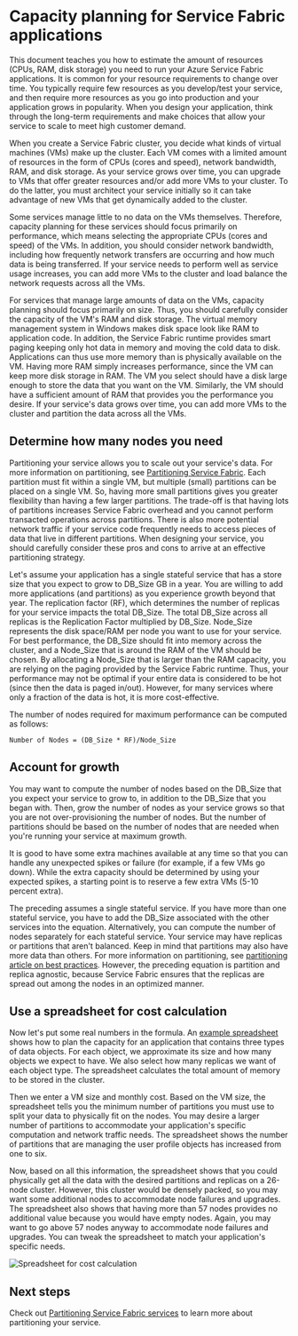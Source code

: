 <properties
   pageTitle="Capacity planning for Service Fabric apps | Microsoft Azure"
   description="Describes how to identify the number of compute nodes required for a Service Fabric application"
   services="service-fabric"
   documentationCenter=".net"
   authors="mani-ramaswamy"
   manager="markfuss"
   editor=""/>

<tags
   ms.service="service-fabric"
   ms.devlang="dotnet"
   ms.topic="article"
   ms.tgt_pltfrm="NA"
   ms.workload="NA"
   ms.date="09/14/2016"
   ms.author="subramar"/>


# Capacity planning for Service Fabric applications


This document teaches you how to estimate the amount of resources (CPUs, RAM, disk storage) you need to run your Azure Service Fabric applications. It is common for your resource requirements to change over time. You typically require few resources as you develop/test your service, and then require more resources as you go into production and your application grows in popularity. When you design your application, think through the long-term requirements and make choices that allow your service to scale to meet high customer demand.

 When you create a Service Fabric cluster, you decide what kinds of virtual machines (VMs) make up the cluster. Each VM comes with a limited amount of resources in the form of CPUs (cores and speed), network bandwidth, RAM, and disk storage. As your service grows over time, you can upgrade to VMs that offer greater resources and/or add more VMs to your cluster. To do the latter, you must architect your service initially so it can take advantage of new VMs that get dynamically added to the cluster.

Some services manage little to no data on the VMs themselves. Therefore, capacity planning for these services should focus primarily on performance, which means selecting the appropriate CPUs (cores and speed) of the VMs. In addition, you should consider network bandwidth, including how frequently network transfers are occurring and how much data is being transferred. If your service needs to perform well as service usage increases, you can add more VMs to the cluster and load balance the network requests across all the VMs.

For services that manage large amounts of data on the VMs, capacity planning should focus primarily on size. Thus, you should carefully consider the capacity of the VM's RAM and disk storage. The virtual memory management system in Windows makes disk space look like RAM to application code. In addition, the Service Fabric runtime provides smart paging keeping only hot data in memory and moving the cold data to disk. Applications can thus use more memory than is physically available on the VM. Having more RAM simply increases performance, since the VM can keep more disk storage in RAM. The VM you select should have a disk large enough to store the data that you want on the VM. Similarly, the VM should have a sufficient amount of RAM that provides you the performance you desire. If your service's data grows over time, you can add more VMs to the cluster and partition the data across all the VMs.

## Determine how many nodes you need

Partitioning your service allows you to scale out your service's data. For more information on partitioning, see [Partitioning Service Fabric](service-fabric-concepts-partitioning.md). Each partition must fit within a single VM, but multiple (small) partitions can be placed on a single VM. So, having more small partitions gives you greater flexibility than having a few larger partitions. The trade-off is that having lots of partitions increases Service Fabric overhead and you cannot perform transacted operations across partitions. There is also more potential network traffic if your service code frequently needs to access pieces of data that live in different partitions. When designing your service, you should carefully consider these pros and cons to arrive at an effective partitioning strategy.

Let's assume your application has a single stateful service that has a store size that you expect to grow to DB_Size GB in a year. You are willing to add more applications (and partitions) as you experience growth beyond that year.  The replication factor (RF), which determines the number of replicas for your service impacts the total DB_Size. The total DB_Size across all replicas is the Replication Factor multiplied by DB_Size.  Node_Size represents the disk space/RAM per node you want to use for your service. For best performance, the DB_Size should fit into memory across the cluster, and a Node_Size that is around the RAM of the VM should be chosen. By allocating a Node_Size that is larger than the RAM capacity, you are relying on the paging provided by the Service Fabric runtime. Thus, your performance may not be optimal if your entire data is considered to be hot (since then the data is paged in/out). However, for many services where only a fraction of the data is hot, it is more cost-effective.

The number of nodes required for maximum performance can be computed as follows:

```
Number of Nodes = (DB_Size * RF)/Node_Size

```


## Account for growth

You may want to compute the number of nodes based on the DB_Size that you expect your service to grow to, in addition to the DB_Size that you began with. Then, grow the number of nodes as your service grows so that you are not over-provisioning the number of nodes. But the number of partitions should be based on the number of nodes that are needed when you're running your service at maximum growth.

It is good to have some extra machines available at any time so that you can handle any unexpected spikes or failure (for example, if a few VMs go down).  While the extra capacity should be determined by using your expected spikes, a starting point is to reserve a few extra VMs (5-10 percent extra).

The preceding assumes a single stateful service. If you have more than one stateful service, you have to add the DB_Size associated with the other services into the equation. Alternatively, you can compute the number of nodes separately for each stateful service.  Your service may have replicas or partitions that aren't balanced. Keep in mind that partitions may also have more data than others. For more information on partitioning, see [partitioning article on best practices](service-fabric-concepts-partitioning.md). However, the preceding equation is partition and replica agnostic, because Service Fabric ensures that the replicas are spread out among the nodes in an optimized manner.


## Use a spreadsheet for cost calculation

Now let's put some real numbers in the formula. An [example spreadsheet](https://servicefabricsdkstorage.blob.core.windows.net/publicrelease/SF%20VM%20Cost%20calculator-NEW.xlsx) shows how to plan the capacity for an application that contains three types of data objects. For each object, we approximate its size and how many objects we expect to have. We also select how many replicas we want of each object type. The spreadsheet calculates the total amount of memory to be stored in the cluster.

Then we enter a VM size and monthly cost. Based on the VM size, the spreadsheet tells you the minimum number of partitions you must use to split your data to physically fit on the nodes. You may desire a larger number of partitions to accommodate your application's specific computation and network traffic needs. The spreadsheet shows the number of partitions that are managing the user profile objects has increased from one to six.

Now, based on all this information, the spreadsheet shows that you could physically get all the data with the desired partitions and replicas on a 26-node cluster. However, this cluster would be densely packed, so you may want some additional nodes to accommodate node failures and upgrades. The spreadsheet also shows that having more than 57 nodes provides no additional value because you would have empty nodes. Again, you may want to go above 57 nodes anyway to accommodate node failures and upgrades. You can tweak the spreadsheet to match your application's specific needs.   

![Spreadsheet for cost calculation][Image1]



## Next steps

Check out [Partitioning Service Fabric services][10] to learn more about partitioning your service.



<!--Image references-->
[Image1]: ./media/SF-Cost.png

<!--Link references--In actual articles, you only need a single period before the slash-->
[10]: service-fabric-concepts-partitioning.md
